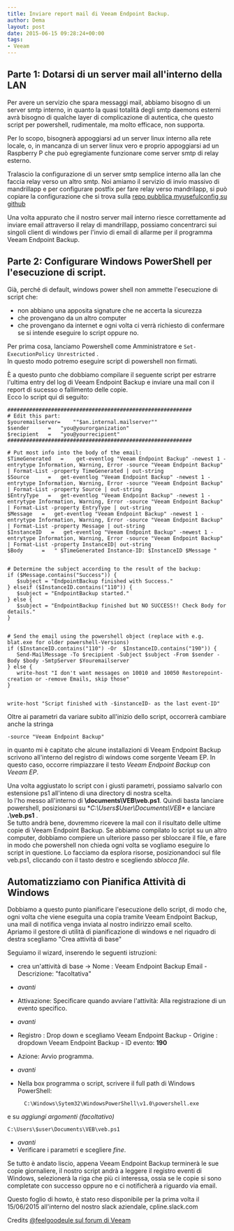 ```yaml
---
title: Inviare report mail di Veeam Endpoint Backup. 
author: Dema
layout: post
date: 2015-06-15 09:28:24+00:00
tags: 
- Veeam
---
```

## Parte 1: Dotarsi di un server mail all'interno della LAN

Per avere un servizio che spara messaggi mail, abbiamo bisogno di un server smtp interno, in quanto la quasi totalità degli smtp daemons esterni avrà bisogno di qualche layer di complicazione di autentica, che questo script per powershell, rudimentale, ma molto efficace, non supporta. 

Per lo scopo, bisognerà appoggiarsi ad un server linux interno alla rete locale, o, in mancanza di un server linux vero e proprio appoggiarsi ad un Raspberry P che può egregiamente funzionare come server smtp di relay esterno. 

Tralascio la configurazione di un server smtp semplice interno alla lan che faccia relay verso un altro smtp. Noi amiamo il servizio di invio massivo di mandrillapp e per configurare postfix per fare relay verso mandrilapp, si può copiare la configurazione che si trova sulla [repo pubblica myusefulconfig su github](https://github.com/anton-dema/myusefulconfigs/tree/master/postfix)  

Una volta appurato che il nostro server mail interno riesce correttamente ad inviare email attraverso il relay di mandrillapp, possiamo concentrarci sui singoli client di windows per l'invio di email di allarme per il programma Veeam Endpoint Backup. 


## Parte 2: Configurare Windows PowerShell per l'esecuzione di script. 

Già, perché di default, windows power shell non ammette l'esecuzione di script che:

- non abbiano una apposita signature che ne accerta la sicurezza
- che provengano da un altro computer
- che provengano da internet e ogni volta ci verrà richiesto di confermare se si intende  eseguire lo script oppure no. 

Per prima cosa, lanciamo  Powershell come Amministratore e ``Set-ExecutionPolicy Unrestricted`` .           
In questo modo potremo eseguire script di powershell non firmati. 

È a questo punto che dobbiamo compilare il seguente script per estrarre l'ultima entry del log di Veeam Endpoint Backup e inviare una mail con il report di sucesso o fallimento delle copie.           
Ecco lo script qui di seguito:              

    ###########################################################
    # Edit this part:
    $youremailserver=    ""$an.internal.mailserver""
    $sender      =   "you@yourorganization"
    $recipient   =   "you@yourrecipient"
    ###########################################################

    # Put most info into the body of the email:
    $TimeGenerated   =    get-eventlog "Veeam Endpoint Backup" -newest 1 -entrytype Information, Warning, Error -source "Veeam Endpoint Backup" | Format-List -property TimeGenerated | out-string
    $Source      =   get-eventlog "Veeam Endpoint Backup" -newest 1 -entrytype Information, Warning, Error -source "Veeam Endpoint Backup" | Format-List -property Source | out-string
    $EntryType   =   get-eventlog "Veeam Endpoint Backup" -newest 1 -entrytype Information, Warning, Error -source "Veeam Endpoint Backup" | Format-List -property EntryType | out-string
    $Message   =   get-eventlog "Veeam Endpoint Backup" -newest 1 -entrytype Information, Warning, Error -source "Veeam Endpoint Backup" | Format-List -property Message | out-string
    $InstanceID   =   get-eventlog "Veeam Endpoint Backup" -newest 1 -entrytype Information, Warning, Error -source "Veeam Endpoint Backup" | Format-List -property InstanceID| out-string
    $Body      =   " $TimeGenerated Instance-ID: $InstanceID $Message "


    # Determine the subject according to the result of the backup:
    if ($Message.contains("Success")) {
       $subject = "EndpointBackup finished with Success." 
    } elseif ($InstanceID.contains("110")) {
       $subject = "EndpointBackup started."
    } else {   
       $subject = "EndpointBackup finished but NO SUCCESS!! Check Body for details."
    }


    # Send the email using the powershell object (replace with e.g. blat.exe for older powershell-Versions)
    if ($InstanceID.contains("110") -Or  $InstanceID.contains("190")) {
       Send-MailMessage -To $recipient -Subject $subject -From $sender -Body $body -SmtpServer $Youremailserver 
    } else {
       write-host "I don't want messages on 10010 and 10050 Restorepoint-creation or -remove Emails, skip those"
    }


    write-host "Script finished with -$instanceID- as the last event-ID"


 Oltre ai parametri da variare subito all'inizio dello script, occorrerà cambiare anche la stringa 
 

    -source "Veeam Endpoint Backup"


in quanto mi è capitato che alcune installazioni di Veeam Endpoint Backup scrivono all'interno del registro di windows come sorgente Veeam EP. In questo caso, occorre rimpiazzare  il testo _Veeam Endpoint Backup_  con  _Veeam EP_. 

Una volta aggiustato lo script con i giusti parametri, possiamo salvarlo con estensione ps1 all'inteno di una directory di nostra scelta.                   
Io l'ho messo all'interno di **\documents\VEB\veb.ps1**. Quindi basta lanciare powershell, posizionarsi su **C:\Users\$User\Documents\VEB\** e lanciare **.\veb.ps1** .                 
Se tutto andrà bene, dovremmo ricevere la mail con il risultato delle ultime copie di Veeam Endpoint Backup. 
Se abbiamo compilato lo script su un altro computer, dobbiamo compiere un ulteriore passo per sbloccare il file, e fare in modo che powershell non chieda ogni volta se vogliamo eseguire lo script in questione. Lo facciamo da esplora risorse, posizionandoci sul file veb.ps1, cliccando con il tasto destro e scegliendo _sblocca file_.

## Automatizziamo con  Pianifica Attività di Windows

Dobbiamo a questo punto pianificare l'esecuzione dello script, di modo che, ogni volta che viene eseguita una copia tramite Veeam Endpoint Backup, una mail di notifica venga inviata al nostro indirizzo email scelto.                     
Apriamo il gestore di utilità di pianificazione di windows e nel riquadro di destra  scegliamo "Crea attività di base"

Seguiamo il wizard, inserendo le seguenti istruzioni:                   
- crea un'attività di base -> Nome : Veeam Endpoint Backup Email - Descrizione: "facoltativa"                              
- _avanti_                            
-  Attivazione: Specificare quando avviare l'attività: Alla registrazione di un evento specifico.                               
- _avanti_                                 
- Registro : Drop down e scegliamo Veeam Endpoint Backup - Origine : dropdown Veeam Endpoint Backup - ID evento: **190**            
- Azione: Avvio programma.                  
- _avanti_                          
- Nella box programma o script, scrivere il full path di Windows PowerShell:        
        
        C:\Windows\Sytem32\WindowsPowerShell\v1.0\powershell.exe

e su _aggiungi argomenti (facoltativo)_             

    C:\Users\$user\Documents\VEB\veb.ps1

- _avanti_                      
- Verificare i parametri e scegliere _fine_.                        

Se tutto è andato liscio, appena Veeam Endpoint Backup terminerà le sue copie giornaliere, il nostro script andrà a leggere il registro eventi di Windows, selezionerà la riga che più ci interessa, ossia se le copie si sono completate con successo oppure no e ci notificherà a riguardo via email. 

Questo foglio di howto, è stato reso disponibile per la prima volta il 15/06/2015 all'interno del nostro slack aziendale, cpline.slack.com

Credits [@feelgoodeule sul forum di Veeam](http://forums.veeam.com/veeam-endpoint-backup-f33/here-it-is-powershell-script-to-add-veb-emails-t27569.html) 